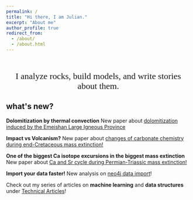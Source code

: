 ```yaml
---
permalink: /
title: "Hi there, I am Julian."
excerpt: "About me"
author_profile: true
redirect_from:
  - /about/
  - /about.html
---
```

<p style="font-family:consolas;font-size:24px;text-align:center">
         <br>
         I analyze rocks, build models, and write stories about them.
         <br>
</p>

what's new?
------
**Dolomitization by thermal convection** New paper about [dolomitization induced by the Emeishan Large Igneous Province](https://doi.org/10.1016/j.marpetgeo.2020.104308)

**Impact vs Volcanism?** New paper about [changes of carbonate chemistry during end-Cretaceous mass extinction!](https://doi.org/10.1130/G46431.1)

**One of the biggest Ca isotope excursions in the biggest mass extinction** New paper about [Ca and Sr cycle during Permian-Triassic mass extinction!](https://www.sciencedirect.com/science/article/pii/S0016703719304594)

**Import your data faster!** New analysis on [neo4j data import](https://julianwangnwu.github.io/posts/2019/06/import-neo4j/)!

Check out my series of articles on **machine learning** and **data structures** under [Technical Articles](https://julianwangnwu.github.io/year-archive/)!
